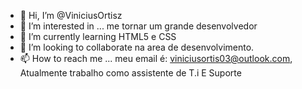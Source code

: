 - 👋 Hi, I’m @ViniciusOrtisz
- 👀 I’m interested in ... me tornar um grande desenvolvedor
- 🌱 I’m currently learning  HTML5  e CSS
- 💞️ I’m looking to collaborate na area de desenvolvimento.
- 📫 How to reach me ... meu email é: viniciusortis03@outlook.com, Atualmente trabalho como assistente de T.i E Suporte
<!---
ViniciusOrtisz/ViniciusOrtisz is a ✨ special ✨ repository because its `README.md` (this file) appears on your GitHub profile.
You can click the Preview link to take a look at your changes.
--->
